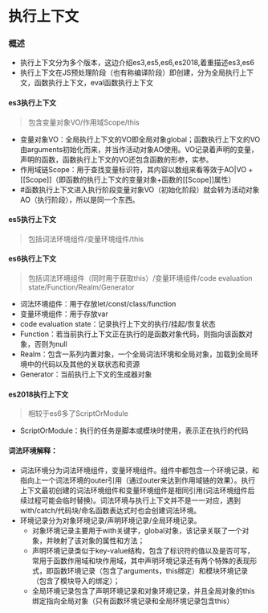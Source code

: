 # 执行上下文

### 概述
- 执行上下文分为多个版本，这边介绍es3,es5,es6,es2018,着重描述es3,es6
- 执行上下文在JS预处理阶段（也有称编译阶段）即创建，分为全局执行上下文，函数执行上下文，eval函数执行上下文

#### es3执行上下文
> 包含变量对象VO/作用域Scope/this
- 变量对象VO：全局执行上下文的VO即全局对象global；函数执行上下文的VO由arguments初始化而来，并当作活动对象AO使用。VO记录着声明的变量，声明的函数，函数执行上下文的VO还包含函数的形参，实参。
- 作用域链Scope：用于查找变量标识符，其内容以数组来看等效于AO|VO + [[Scope]]（即函数的执行上下文的变量对象+函数的[[Scope]]属性）
- #函数执行上下文进入执行阶段变量对象VO（初始化阶段）就会转为活动对象AO（执行阶段），所以是同一个东西。

#### es5执行上下文
> 包括词法环境组件/变量环境组件/this

#### es6执行上下文
> 包括词法环境组件（同时用于获取this）/变量环境组件/code evaluation state/Function/Realm/Generator
- 词法环境组件：用于存放let/const/class/function
- 变量环境组件：用于存放var
- code evaluation state：记录执行上下文的执行/挂起/恢复状态
- Function：若当前执行上下文正在执行的是函数对象代码，则指向该函数对象，否则为null
- Realm：包含一系列内置对象，一个全局词法环境和全局对象，加载到全局环境中的代码以及其他的关联状态和资源
- Generator：当前执行上下文的生成器对象

#### es2018执行上下文
> 相较于es6多了ScriptOrModule
- ScriptOrModule：执行的任务是脚本或模块时使用，表示正在执行的代码

#### 词法环境解释：
- 词法环境分为词法环境组件，变量环境组件。组件中都包含一个环境记录，和指向上一个词法环境的outer引用（通过outer来达到作用域链的效果）。执行上下文最初创建的词法环境组件和变量环境组件是相同引用(词法环境组件后续过程可能会临时替换)。词法环境与执行上下文并不是一一对应，遇到with/catch/代码块/命名函数表达式时也会创建词法环境。
- 环境记录分为对象环境记录/声明环境记录/全局环境记录。
    - 对象环境记录主要用于with关键字，global对象，该记录关联了一个对象，并映射了该对象的属性和方法；
    - 声明环境记录类似于key-value结构，包含了标识符的值以及是否可写，常用于函数作用域和块作用域，其中声明环境记录还有两个特殊的表现形式，即函数环境记录（包含了arguments，this绑定）和模块环境记录（包含了模块导入的绑定）；
    - 全局环境记录包含了声明环境记录和对象环境记录，并且全局对象的this绑定指向全局对象（只有函数环境记录和全局环境记录包含this）


